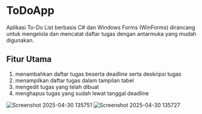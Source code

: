 # ToDoApp
Aplikasi To-Do List berbasis C# dan Windows Forms (WinForms) dirancang untuk mengelola dan mencatat daftar tugas dengan antarmuka yang mudah digunakan.

## Fitur Utama  
1. menambahkan daftar tugas beserta deadline serta deskripsi tugas
2. menampilkan daftar tugas dalam tampilan tabel
3. mengedit tugas yang telah dibuat
4. menghapus tugas yang sudah lewat tanggal deadline

![Screenshot 2025-04-30 135751](https://github.com/user-attachments/assets/8a95b5cc-38ff-4bec-8ada-f2bb6e4222f5)
![Screenshot 2025-04-30 135727](https://github.com/user-attachments/assets/bddf9a59-116a-466f-8bd9-f71b244cf2b2)
